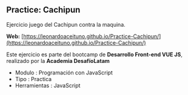## Practice: Cachipun
Ejercicio juego del Cachipun contra la maquina.

**Web:** [https://leonardoaceituno.github.io/Practice-Cachipun/](https://leonardoaceituno.github.io/Practice-Cachipun/)

Este ejercicio es parte del bootcamp de **Desarrollo Front-end VUE JS**, realizado por la **Academia DesafíoLatam**

- Modulo : Programación con JavaScript
- Tipo 	: Practica
- Herramientas : JavaScript
